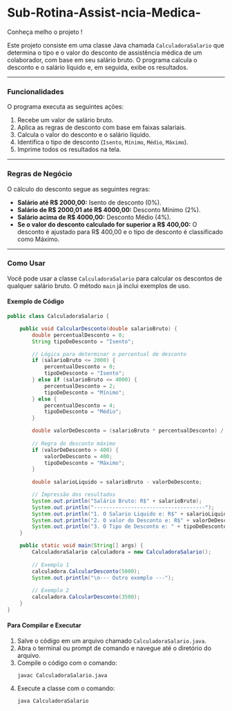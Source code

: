 # Sub-Rotina-Assist-ncia-Medica-

Conheça melho o projeto !

Este projeto consiste em uma classe Java chamada `CalculadoraSalario` que determina o tipo e o valor do desconto de assistência médica de um colaborador, com base em seu salário bruto. O programa calcula o desconto e o salário líquido e, em seguida, exibe os resultados.

-----

### Funcionalidades

O programa executa as seguintes ações:

1.  Recebe um valor de salário bruto.
2.  Aplica as regras de desconto com base em faixas salariais.
3.  Calcula o valor do desconto e o salário líquido.
4.  Identifica o tipo de desconto (`Isento`, `Mínimo`, `Médio`, `Máximo`).
5.  Imprime todos os resultados na tela.

-----

### Regras de Negócio

O cálculo do desconto segue as seguintes regras:

  * **Salário até R$ 2000,00:** Isento de desconto (0%).
  * **Salário de R$ 2000,01 até R$ 4000,00:** Desconto Mínimo (2%).
  * **Salário acima de R$ 4000,00:** Desconto Médio (4%).
  * **Se o valor do desconto calculado for superior a R$ 400,00:** O desconto é ajustado para R$ 400,00 e o tipo de desconto é classificado como Máximo.

-----

### Como Usar

Você pode usar a classe `CalculadoraSalario` para calcular os descontos de qualquer salário bruto. O método `main` já inclui exemplos de uso.

#### Exemplo de Código

```java
public class CalculadoraSalario {

    public void CalcularDesconto(double salarioBruto) {
        double percentualDesconto = 0;
        String tipoDeDesconto = "Isento";

        // Lógica para determinar o percentual de desconto
        if (salarioBruto <= 2000) {
            percentualDesconto = 0;
            tipoDeDesconto = "Isento";
        } else if (salarioBruto <= 4000) {
            percentualDesconto = 2;
            tipoDeDesconto = "Mínimo";
        } else {
            percentualDesconto = 4;
            tipoDeDesconto = "Médio";
        }

        double valorDeDesconto = (salarioBruto * percentualDesconto) / 100;
        
        // Regra do desconto máximo
        if (valorDeDesconto > 400) {
            valorDeDesconto = 400;
            tipoDeDesconto = "Máximo";
        }
        
        double salarioLiquido = salarioBruto - valorDeDesconto;

        // Impressão dos resultados
        System.out.println("Salário Bruto: R$" + salarioBruto);
        System.out.println("------------------------------------");
        System.out.println("1. O Salario Liquido e: R$" + salarioLiquido);
        System.out.println("2. O valor do Desconto e: R$" + valorDeDesconto);
        System.out.println("3. O Tipo de Desconto e: " + tipoDeDesconto);
    }

    public static void main(String[] args) {
        CalculadoraSalario calculadora = new CalculadoraSalario();
        
        // Exemplo 1
        calculadora.CalcularDesconto(5000); 
        System.out.println("\n--- Outro exemplo ---");
        
        // Exemplo 2
        calculadora.CalcularDesconto(3500); 
    }
}
```

#### Para Compilar e Executar

1.  Salve o código em um arquivo chamado `CalculadoraSalario.java`.
2.  Abra o terminal ou prompt de comando e navegue até o diretório do arquivo.
3.  Compile o código com o comando:
    ```
    javac CalculadoraSalario.java
    ```
4.  Execute a classe com o comando:
    ```
    java CalculadoraSalario
    ```
